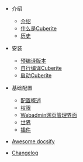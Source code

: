 - 介绍

  - [介绍](0_1_Introduction.md)
  - [什么是Cuberite](0_2_What_is_Cuberite.md)
  - [历史](0_3_History.md)

- 安装

  - [预编译版本](1_1_Pre-Compiled_Builds.md)
  - [自行编译Cuberite](1_2_Compiling_Cuberite_Yourself.md)
  - [启动Cuberite](1_3_Running_Cuberite.md)

- 基础配置

  - [配置概述](2_1_CONFIGURATION_OVERVIEW.md)
  - [权限](2_2_PERMISSIONS.md)
  - [Webadmin网页管理界面](2_3_WEBADMIN)
  - [世界](2_4_WORLDS.md)
  - [插件](2_5_PLUGINS.md)

- [Awesome docsify](awesome.md)
- [Changelog](changelog.md)
